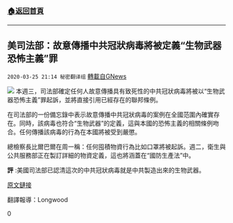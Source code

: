 ###  [:house:返回首頁](https://github.com/ourhimalayas/txt)
---

## 美司法部：故意傳播中共冠狀病毒將被定義“生物武器恐怖主義”罪
`2020-03-25 21:14 秘密翻译组` [轉載自GNews](https://gnews.org/zh-hant/152963/)

![](https://s3-ap-northeast-1.amazonaws.com/news.guo.offload.media/wp-content/uploads/2020/03/25211455/ACBEC748-664B-4D5F-AF84-11E437976D73.jpeg)
本週三，司法部確定任何人故意傳播具有致死性的中共冠狀病毒將被以“生物武器恐怖主義”罪起訴，並將直接引用已經存在的聯邦條例。

在司法部的一份備忘錄中表示故意傳播中共冠狀病毒的案例在全國范圍內確實存在。同時，該病毒也符合“生物武器”的定義，這與本國的恐怖主義的相關條例吻合。任何傳播該病毒的行為在本國將被受到嚴懲。

總檢察長比爾巴爾在周一稱：任何囤積物資行為比如口罩將被起訴。週二，衛生與公共服務部正在製訂詳細的物資定義，這也將涵蓋在“國防生產法”中。

**評** :美國司法部已認清這次的中共冠狀病毒就是中共製造出來的生物武器。

[原文鏈接](https://hannity.com/media-room/doj-those-intentionally-spreading-coronavirus-can-be-charged-with-bio-terrorism/)

翻譯報導：Longwood

0
